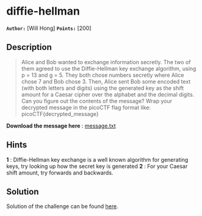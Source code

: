 # diffie-hellman

**`Author:`** [Will Hong]
**`Points:`** [200]

## Description

> Alice and Bob wanted to exchange information secretly. 
> The two of them agreed to use the Diffie-Hellman key exchange algorithm, using p = 13 and g = 5. 
> They both chose numbers secretly where Alice chose 7 and Bob chose 3. 
> Then, Alice sent Bob some encoded text (with both letters and digits) using the generated key as the shift amount for a Caesar cipher over the alphabet and the decimal digits. 
> Can you figure out the contents of the message? Wrap your decrypted message in the picoCTF flag format like: picoCTF{decrypted_message}

**Download the message here** : [message.txt](./message.txt)

## Hints

**1** : Diffie-Hellman key exchange is a well known algorithm for generating keys, try looking up how the secret key is generated
**2** : For your Caesar shift amount, try forwards and backwards.

## Solution

Solution of the challenge can be found [here](solution/).
